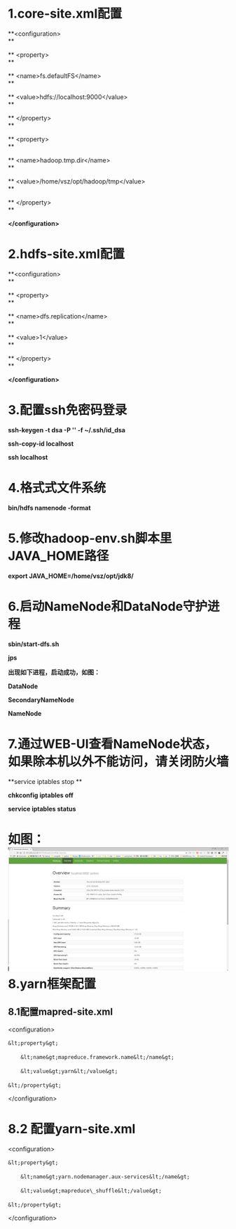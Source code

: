 # 1.core-site.xml配置

**&lt;configuration&gt;                                
**

**  &lt;property&gt;                                
**

**    &lt;name&gt;fs.defaultFS&lt;/name&gt;                                
**

**    &lt;value&gt;hdfs://localhost:9000&lt;/value&gt;                                
**

**  &lt;/property&gt;                                
**

**  &lt;property&gt;                                
**

**    &lt;name&gt;hadoop.tmp.dir&lt;/name&gt;                                
**

**    &lt;value&gt;/home/vsz/opt/hadoop/tmp&lt;/value&gt;                                
**

**  &lt;/property&gt;                                
**

**&lt;/configuration&gt;**

# 2.hdfs-site.xml配置

**&lt;configuration&gt;                            
**

**  &lt;property&gt;                            
**

**    &lt;name&gt;dfs.replication&lt;/name&gt;                            
**

**    &lt;value&gt;1&lt;/value&gt;                            
**

**  &lt;/property&gt;                            
**

**&lt;/configuration&gt;**

# 3.配置ssh免密码登录

**ssh-keygen -t dsa -P '' -f ~/.ssh/id\_dsa**

**ssh-copy-id localhost**

**ssh localhost**

# 4.格式式文件系统

**bin/hdfs namenode -format**

# 5.修改hadoop-env.sh脚本里JAVA\_HOME路径

**export JAVA\_HOME=/home/vsz/opt/jdk8/**

# 6.启动NameNode和DataNode守护进程

**sbin/start-dfs.sh**

**jps**

**出现如下进程，启动成功，如图：**

**DataNode**

**SecondaryNameNode**

**NameNode**

# 7.通过WEB-UI查看NameNode状态，如果除本机以外不能访问，请关闭防火墙

**service iptables stop **

**chkconfig iptables off**

**service iptables status**

# 如图：![](/assets/50070.png)8.yarn框架配置

## 8.1配置mapred-site.xml

&lt;configuration&gt;

    &lt;property&gt;

        &lt;name&gt;mapreduce.framework.name&lt;/name&gt;

        &lt;value&gt;yarn&lt;/value&gt;

    &lt;/property&gt;

&lt;/configuration&gt;

# 8.2 配置yarn-site.xml

&lt;configuration&gt;

    &lt;property&gt;

        &lt;name&gt;yarn.nodemanager.aux-services&lt;/name&gt;

        &lt;value&gt;mapreduce\_shuffle&lt;/value&gt;

    &lt;/property&gt;

&lt;/configuration&gt;




